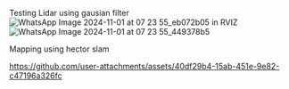 Testing Lidar using gausian filter
![WhatsApp Image 2024-11-01 at 07 23 55_eb072b05](https://github.com/user-attachments/assets/4c3ab528-88a7-4ac0-ab80-464fc3ddf347)
in RVIZ
![WhatsApp Image 2024-11-01 at 07 23 55_449378b5](https://github.com/user-attachments/assets/d14ef1e7-bed5-4060-b550-e5dd4571e49d)

Mapping using hector slam

https://github.com/user-attachments/assets/40df29b4-15ab-451e-9e82-c47196a326fc


